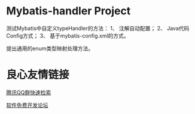 # Mybatis-handler Project

测试Mybatis中自定义typeHandler的方法：
1、 注解自动配置；
2、 Java代码Config方式；
3、 基于mybatis-config.xml的方式。

提出通用的enum类型映射处理方法。

 # 良心友情链接

[腾讯QQ群快速检索](http://u.720life.cn/s/8cf73f7c)

[软件免费开发论坛](http://u.720life.cn/s/bbb01dc0)